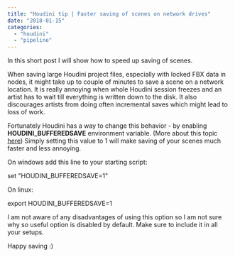 ```yaml
---
title: "Houdini tip | Faster saving of scenes on network drives"
date: "2018-01-15"
categories: 
  - "houdini"
  - "pipeline"
---
```


In this short post I will show how to speed up saving of scenes.

When saving large Houdini project files, especially with locked FBX data in nodes, it might take up to couple of minutes to save a scene on a network location. It is really annoying when whole Houdini session freezes and an artist has to wait till everything is written down to the disk. It also discourages artists from doing often incremental saves which might lead to loss of work.

Fortunately Houdini has a way to change this behavior - by enabling **HOUDINI\_BUFFEREDSAVE** environment variable. (More about this topic [here](https://jurajtomori.wordpress.com/2018/01/15/houdini-tip-taking-advantage-of-environment-variables/)) Simply setting this value to 1 will make saving of your scenes much faster and less annoying.

On windows add this line to your starting script:

set "HOUDINI\_BUFFEREDSAVE=1"

On linux:

export HOUDINI\_BUFFEREDSAVE=1

I am not aware of any disadvantages of using this option so I am not sure why so useful option is disabled by default. Make sure to include it in all your setups.

Happy saving :)
